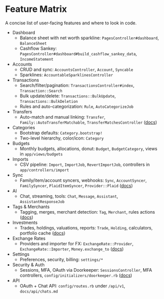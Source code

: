 # Feature Matrix

A concise list of user-facing features and where to look in code.

- Dashboard
  - Balance sheet with net worth sparkline: `PagesController#dashboard`, `BalanceSheet`
  - Cashflow Sankey: `PagesController#dashboard#build_cashflow_sankey_data`, `IncomeStatement`
- Accounts
  - CRUD and sync: `AccountsController`, `Account`, `Syncable`
  - Sparklines: `AccountableSparklinesController`
- Transactions
  - Search/filter/pagination: `TransactionsController#index`, `Transaction::Search`
  - Bulk update/delete: `Transactions::BulkUpdate`, `Transactions::BulkDeletion`
  - Rules and auto-categorization: `Rule`, `AutoCategorizeJob`
- Transfers
  - Auto-match and manual linking: `Transfer`, `Family::AutoTransferMatchable`, `TransferMatchesController` ([docs](transfers.md))
- Categories
  - Bootstrap defaults: `Category.bootstrap!`
  - Two-level hierarchy, color/icon: `Category`
- Budgets
  - Monthly budgets, allocations, donut: `Budget`, `BudgetCategory`, views in `app/views/budgets`
- Imports
  - CSV pipeline: `Import`, `ImportJob`, `RevertImportJob`, controllers in `app/controllers/import`
- Sync
  - Family/item/account syncers, webhooks: `Sync`, `AccountSyncer`, `FamilySyncer`, `PlaidItemSyncer`, `Provider::Plaid` ([docs](sync.md))
- AI
  - Chat, streaming, tools: `Chat`, `Message`, `Assistant`, `AssistantResponseJob`
- Tags & Merchants
  - Tagging, merges, merchant detection: `Tag`, `Merchant`, rules actions ([docs](tags-and-merchants.md))
- Investments
  - Trades, holdings, valuations, reports: `Trade`, `Holding`, calculators, portfolio cache ([docs](investments.md))
- Exchange Rates
  - Providers and importer for FX: `ExchangeRate::Provider`, `ExchangeRate::Importer`, `Money.exchange_to` ([docs](exchange-rates.md))
- Settings
  - Preferences, security, billing: `settings/*`
- Security & Auth
  - Sessions, MFA, OAuth via Doorkeeper: `SessionsController`, MFA controllers, `config/initializers/doorkeeper.rb` ([docs](security-auth.md))
- API
  - OAuth + Chat API: `config/routes.rb` under `/api/v1`, `docs/api/chats.md`
